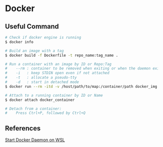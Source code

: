 # Docker

## Useful Command

```sh
# Check if docker engine is running
$ docker info

# Build an image with a tag
$ docker build -f Dockerfile -t repo_name:tag_name .

# Run a container with an image by ID or Repo:Tag
#    --rm : container to be removed when exiting or when the daemon exits
#    -i   : keep STDIN open even if not attached
#    -t   : allocate a pseudo-tty
#    -d   : start in detached mode
$ docker run --rm -itd -v /host/path/to/map:/container/path docker_img

# Attach to a running container by ID or Name
$ docker attach docker_container

# Detach from a container:
#    Press Ctrl+P, followed by Ctrl+Q
```

## References

[Start Docker Daemon on WSL](https://blog.nillsf.com/index.php/2020/06/29/how-to-automatically-start-the-docker-daemon-on-wsl2/)
